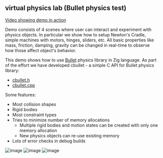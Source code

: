 ## virtual physics lab (Bullet physics test)

[Video showing demo in action](https://youtu.be/9Ri6xS2-9k8)

Demo consists of 4 scenes where user can interact and experiment with physics objects. In particular we show how to setup Newton's Cradle, simple machines with motors, hinges, sliders, etc. All basic properties like mass, friction, damping, gravity can be changed in real-time to observe how those affect object's behavior.

This demo shows how to use [Bullet](https://github.com/bulletphysics/bullet3) physics library in Zig language. As part of the effort we have developed cbullet - a simple C API for Bullet physics library:

* [cbullet.h](https://github.com/michal-z/zig-gamedev/blob/main/external/src/cbullet.h)
* [cbullet.cpp](https://github.com/michal-z/zig-gamedev/blob/main/external/src/cbullet.cpp)

Some features:
* Most collision shapes
* Rigid bodies
* Most constraint types
* Tries to minimize number of memory allocations
  * Multiple rigid bodies and motion states can be created with only one memory allocation
  * New physics objects can re-use existing memory
* Lots of error checks in debug builds

![image](screenshot1.png)
![image](screenshot2.png)
![image](screenshot3.png)
